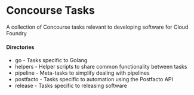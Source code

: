 # Concourse Tasks
A collection of Concourse tasks relevant to developing software for Cloud Foundry

#### Directories
- go - Tasks specific to Golang
- helpers - Helper scripts to share common functionality between tasks
- pipeline - Meta-tasks to simplify dealing with pipelines
- postfacto - Tasks specific to automation using the Postfacto API
- release - Tasks specific to releasing software
